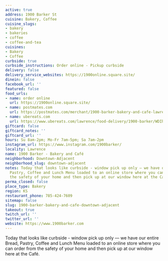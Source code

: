 ```yaml
---
active: true
address: 1900 Barker St
cuisine: Bakery, Coffee
cuisine_slugs:
- bakery
- bakeries
- coffee
- coffee-and-tea
cuisines:
- Bakery
- Coffee
curbside: true
curbside_instructions: Order online - Pickup curbside
delivery: false
delivery_service_websites: https://1900online.square.site/
dinein: false
facebook_url: ''
featured: false
food_urls:
- name: order online
  url: https://1900online.square.site/
- name: postmates.com
  url: https://postmates.com/merchant/1900-barker-bakery-and-cafe-lawrence
- name: ubereats.com
  url: https://www.ubereats.com/lawrence/food-delivery/1900-barker/WDIha4bmTTaVthSaRJoMpw
giftcard: false
giftcard_notes: ''
giftcard_url: ''
hours: Su 8am-2pm; Mo-Fr 7am-5pm; Sa 7am-2pm
instagram_url: https://www.instagram.com/1900barker/
locality: Lawrence
name: 1900 Barker - Bakery and Café
neighborhood: Downtown-Adjacent
neighborhood_slug: downtown-adjacent
notes: Today that looks like curbside - window pick up only — we have our entire Bread,
  Pastry, Coffee and Lunch Menu loaded to an online store where you can order from
  the safety of your home and then pick up at our window here at the Café.
perma_closed: false
place_type: Bakery
region: KS
restaurant_phone: 785-424-7609
sitemap: false
slug: 1900-barker-bakery-and-cafe-downtown-adjacent
takeout: true
twitch_url: ''
twitter_url: ''
website: https://www.1900barker.com
---
```


Today that looks like curbside - window pick up only — we have our entire Bread, Pastry, Coffee and Lunch Menu loaded to an online store where you can order from the safety of your home and then pick up at our window here at the Café.
